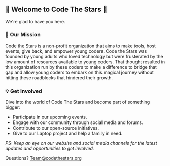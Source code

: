 ## 🌟 Welcome to Code The Stars 🌟
We're glad to have you here. 

### 🚀 Our Mission

Code the Stars is a non-profit organization that aims to make tools, host events, give back, and empower young coders. Code the Stars was founded by young adults who loved technology but were frusterated by the low amount of resources available to young coders. That thought resulted in this organization run by these coders to make a difference to bridge that gap and allow young coders to embark on this magical journey without hitting these roadblocks that hindered their growth. 


### 💡 Get Involved

Dive into the world of Code The Stars and become part of something bigger:

- Participate in our upcoming  events.
- Engage with our community through social media and forums.
- Contribute to our open-source initiatives.
- Give to our Laptop project and help a family in need.


*PS: Keep an eye on our website and social media channels for the latest updates and opportunities to get involved.*

Questions? Team@codethestars.org
